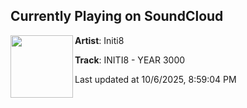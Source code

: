 ## Currently Playing on SoundCloud

[<img align="left" width="100" src="https://i1.sndcdn.com/artworks-mie1XTBlXnpOaxP2-3sEpqw-t500x500.png">](https://soundcloud.com/initi8uk/initi8-year-3000)

**Artist**: Initi8 

**Track**: INITI8 - YEAR 3000

Last updated at 10/6/2025, 8:59:04 PM
